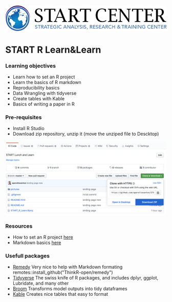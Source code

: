 ![](pictures/start_logo.png)


# START R Learn&Learn


### Learning objectives 
- Learn how to set an R project
- Learn the basics of R markdown
- Reproducibility basics 
- Data Wrangling with tidyverse
- Create tables with Kable
- Basics of writing a paper in R 

### Pre-requisites 
- Install R Studio
- Download zip repository, unzip it (move the unziped file to Descktop) 

![](pictures/Screenshot.png)

### Resources
- How to set an R project [here](https://swcarpentry.github.io/r-novice-gapminder/02-project-intro/) 
- Markdown basics [here](https://bookdown.org/yihui/rmarkdown/basics.html) 

### Usefull packages 
- [Remedy](https://github.com/ThinkR-open/remedy) 
Very nice to help with Markdown formating 
remotes::install_github("ThinkR-open/remedy")
- [Tidyverse](https://www.tidyverse.org/packages/) 
The swiss knife of R packages, and includes dplyr, ggplot, Lubridate, and many other
- [Broom](https://cran.r-project.org/web/packages/broom/vignettes/broom.html) 
Transforms model outputs into tidy dataframes
- [Kable](https://cran.r-project.org/web/packages/kableExtra/vignettes/awesome_table_in_html.html)
Creates nice tables that easy to format 


